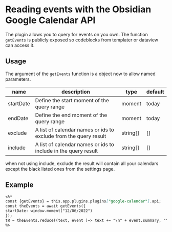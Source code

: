 # Reading events with the Obsidian Google Calendar API

The plugin allows you to query for events on you own.
The function `getEvents` is publicly exposed so codeblocks from templater or dataview can access it.

## Usage

The argument of the `getEvents` function is a object now to allow named parameters.

|name|description|type|default|
|---|---|---|---|
|startDate| Define the start moment of the query range | moment | today |
|endDate| Define the end moment of the query range | moment | today |
|exclude| A list of calendar names or ids to exclude from the query result | string[] | []
|include| A list of calendar names or ids to include in the query result | string[] | []

when not using include, exclude the result will contain all your calendars except the black listed ones from the settings page.

## Example

~~~markdown
<%*
const {getEvents} = this.app.plugins.plugins["google-calendar"].api;
const theEvents = await getEvents({
startDate: window.moment("12/06/2022")
});
tR = theEvents.reduce((text, event )=> text += "\n" + event.summary, "");
%>
~~~
